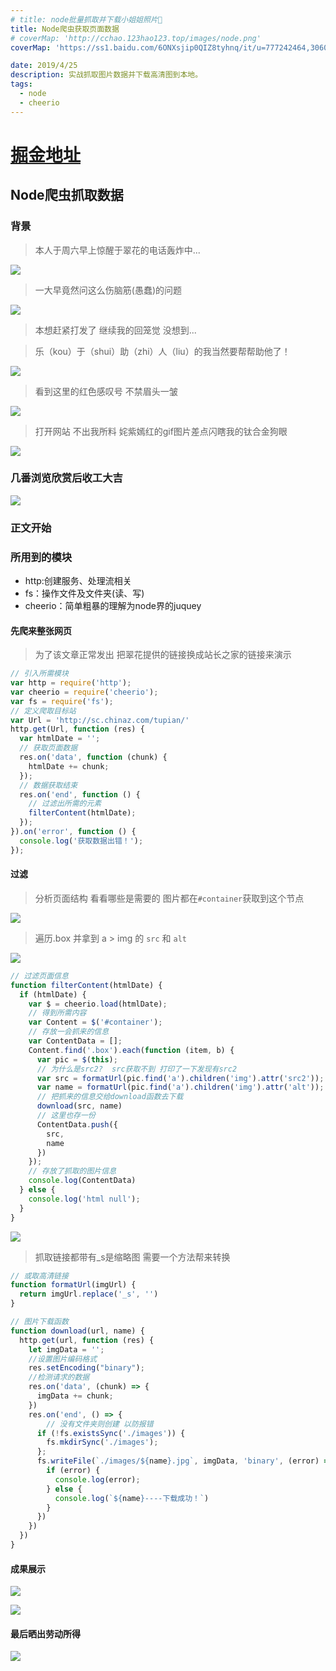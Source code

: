```yaml
---
# title: node批量抓取并下载小姐姐照片👧
title: Node爬虫获取页面数据
# coverMap: 'http://cchao.123hao123.top/images/node.png'
coverMap: 'https://ss1.baidu.com/6ONXsjip0QIZ8tyhnq/it/u=777242464,306041244&fm=173&app=25&f=JPEG?w=640&h=320&s=DCC9C20B1A2008909605ECDC0100C0B3'

date: 2019/4/25
description: 实战抓取图片数据并下载高清图到本地。
tags:
  - node
  - cheerio
---
```

# [掘金地址](https://juejin.im/post/5cda19dd518825696125effc)

## Node爬虫抓取数据

### 背景
> 本人于周六早上惊醒于翠花的电话轰炸中...

![](https://user-gold-cdn.xitu.io/2019/5/16/16abe54479fc0f99?w=243&h=196&f=png&s=20645)

> 一大早竟然问这么伤脑筋(愚蠢)的问题


![](https://user-gold-cdn.xitu.io/2019/5/16/16abe58df19f22da?w=420&h=173&f=png&s=25530)

> 本想赶紧打发了 继续我的回笼觉 没想到...

> 乐（kou）于（shui）助（zhi）人（liu）的我当然要帮帮助他了！


![](https://user-gold-cdn.xitu.io/2019/5/16/16abe5e09aecfea7?w=430&h=169&f=png&s=15923)

> 看到这里的红色感叹号 不禁眉头一皱


![](https://user-gold-cdn.xitu.io/2019/5/16/16abe60ae2d872e6?w=431&h=334&f=png&s=220271)

> 打开网站 不出我所料 姹紫嫣红的gif图片差点闪瞎我的钛合金狗眼




![](https://user-gold-cdn.xitu.io/2019/5/16/16abe626fd0d20ed?w=399&h=282&f=gif&s=1613048)

### 几番浏览欣赏后收工大吉

![](https://user-gold-cdn.xitu.io/2019/5/16/16abe685d9a061e9?w=423&h=189&f=png&s=17244)

### 正文开始

### 所用到的模块
- http:创建服务、处理流相关
- fs：操作文件及文件夹(读、写)
- cheerio：简单粗暴的理解为node界的juquey

#### 先爬来整张网页

> 为了该文章正常发出 把翠花提供的链接换成站长之家的链接来演示

```javascript
// 引入所需模块
var http = require('http');
var cheerio = require('cheerio');
var fs = require('fs');
// 定义爬取目标站
var Url = 'http://sc.chinaz.com/tupian/'
http.get(Url, function (res) {
  var htmlDate = '';
  // 获取页面数据
  res.on('data', function (chunk) {
    htmlDate += chunk;
  });
  // 数据获取结束
  res.on('end', function () {
    // 过滤出所需的元素
    filterContent(htmlDate);
  });
}).on('error', function () {
  console.log('获取数据出错！');
});
```

#### 过滤
> 分析页面结构 看看哪些是需要的 图片都在`#container`获取到这个节点

![](https://user-gold-cdn.xitu.io/2019/5/16/16abee1ded6603bf?w=1154&h=800&f=png&s=596633)
> 遍历.box 并拿到 a > img 的 `src` 和 `alt`


![](https://user-gold-cdn.xitu.io/2019/5/16/16abee3ed787389c?w=740&h=352&f=png&s=68543)
```javascript
// 过滤页面信息
function filterContent(htmlDate) {
  if (htmlDate) {
    var $ = cheerio.load(htmlDate);
    // 得到所需内容
    var Content = $('#container');
    // 存放一会抓来的信息
    var ContentData = [];
    Content.find('.box').each(function (item, b) {
      var pic = $(this);
      // 为什么是src2?  src获取不到 打印了一下发现有src2
      var src = formatUrl(pic.find('a').children('img').attr('src2'));
      var name = formatUrl(pic.find('a').children('img').attr('alt'));
      // 把抓来的信息交给download函数去下载
      download(src, name) 
      // 这里也存一份
      ContentData.push({
        src,
        name
      })
    });
    // 存放了抓取的图片信息
    console.log(ContentData)
  } else {
    console.log('html null');
  }
}
```



![](https://user-gold-cdn.xitu.io/2019/5/15/16ab94b6c883ac6a?w=642&h=161&f=png&s=22958)
> 抓取链接都带有_s是缩略图 需要一个方法帮来转换

```javascript
// 或取高清链接
function formatUrl(imgUrl) {
  return imgUrl.replace('_s', '')
}
```


```javascript
// 图片下载函数
function download(url, name) {
  http.get(url, function (res) {
    let imgData = '';
    //设置图片编码格式
    res.setEncoding("binary");
    //检测请求的数据
    res.on('data', (chunk) => {
      imgData += chunk;
    })
    res.on('end', () => {
        // 没有文件夹则创建 以防报错
      if (!fs.existsSync('./images')) {
        fs.mkdirSync('./images');
      };
      fs.writeFile(`./images/${name}.jpg`, imgData, 'binary', (error) => {
        if (error) {
          console.log(error);
        } else {
          console.log(`${name}----下载成功！`)
        }
      })
    })
  })
}
```

#### 成果展示

![](https://user-gold-cdn.xitu.io/2019/5/16/16abe735b0faa039?w=1239&h=647&f=png&s=175270)

![](https://user-gold-cdn.xitu.io/2019/5/15/16ab95e6602948f5?w=1193&h=529&f=jpeg&s=101228)




#### 最后晒出劳动所得

![](https://user-gold-cdn.xitu.io/2019/5/16/16abe8f5e9d0951b?w=573&h=567&f=png&s=599827)